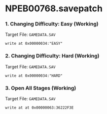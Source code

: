 # NPEB00768.savepatch

### 1. Changing Difficulty: Easy (Working)

Target File: `GAMEDATA.SAV`

```
write at 0x00000034:"EASY"
```

### 2. Changing Difficulty: Hard (Working)

Target File: `GAMEDATA.SAV`

```
write at 0x00000034:"HARD"
```

### 3. Open All Stages (Working)

Target File: `GAMEDATA.SAV`

```
write at at 0x00000063:36222F3E
```


